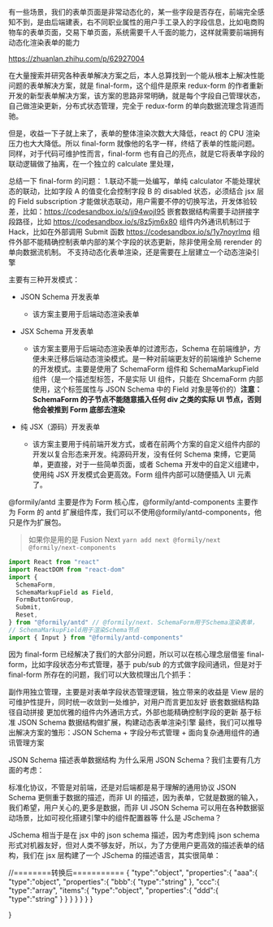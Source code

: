 有一些场景，我们的表单页面是非常动态化的，某一些字段是否存在，前端完全感知不到，是由后端建表，右不同职业属性的用户手工录入的字段信息，比如电商购物车的表单页面，交易下单页面，系统需要千人千面的能力，这样就需要前端拥有动态化渲染表单的能力

https://zhuanlan.zhihu.com/p/62927004

在大量搜索并研究各种表单解决方案之后，本人总算找到一个能从根本上解决性能问题的表单解决方案，就是 final-form，这个组件是原来 redux-form 的作者重新开发的新型表单解决方案，该方案的思路非常明确，就是每个字段自己管理状态，自己做渲染更新，分布式状态管理，完全于 redux-form 的单向数据流理念背道而驰。

但是，收益一下子就上来了，表单的整体渲染次数大大降低，react 的 CPU 渲染压力也大大降低。所以 final-form 就像他的名字一样，终结了表单的性能问题。同样，对于代码可维护性而言，final-form 也有自己的亮点，就是它将表单字段的联动逻辑做了抽离，在一个独立的 calculate 里处理，

总结一下 final-form 的问题： 1.联动不能一处编写，单纯 calculator 不能处理状态的联动，比如字段 A 的值变化会控制字段 B 的 disabled 状态，必须结合 jsx 层的 Field subscription 才能做状态联动，用户需要不停的切换写法，开发体验较差，比如：https://codesandbox.io/s/jj94wojl95
嵌套数据结构需要手动拼接字段路径，比如 https://codesandbox.io/s/8z5jm6x80
组件内外通讯机制过于 Hack，比如在外部调用 Submit 函数 https://codesandbox.io/s/1y7noyrlmq
组件外部不能精确控制表单内部的某个字段的状态更新，除非使用全局 rerender 的单向数据流机制。
不支持动态化表单渲染，还是需要在上层建立一个动态渲染引擎

主要有三种开发模式：

- JSON Schema 开发表单
  - 该方案主要用于后端动态渲染表单

- JSX Schema 开发表单
  - 该方案主要用于后端动态渲染表单的过渡形态，Schema 在前端维护，方便未来迁移后端动态渲染模式。是一种对前端更友好的前端维护 Scheme 的开发模式。主要是使用了 SchemaForm 组件和 SchemaMarkupField 组件（是一个描述型标签，不是实际 UI 组件，只能在 ShcemaForm 内部使用，这个标签属性与 JSON Schema 中的 Field 对象是等价的）**注意：SchemaForm 的子节点不能随意插入任何 div 之类的实际 UI 节点，否则他会被推到 Form 底部去渲染**
- 纯 JSX（源码）开发表单
  - 该方案主要用于纯前端开发方式，或者在前两个方案的自定义组件内部的开发以复合形态来开发。纯源码开发，没有任何 Schema 束缚，它更简单，更直接，对于一些简单页面，或者 Schema 开发中的自定义组建中，使用纯 JSX 开发模式会更高效。Form 组件内部可以随便插入 UI 元素了。

@formily/antd 主要是作为 Form 核心库，@formily/antd-components 主要作为 Form 的 antd 扩展组件库，我们可以不使用@formily/antd-components，他只是作为扩展包。

> 如果你是用的是 Fusion Next
> `yarn add next @formily/next @formily/next-components`

```js
import React from "react"
import ReactDOM from "react-dom"
import {
  SchemaForm,
  SchemaMarkupField as Field,
  FormButtonGroup,
  Submit,
  Reset,
} from "@formily/antd" // @formily/next. SchemaForm用于Schema渲染表单，
// SchemaMarkupField用于渲染Schema节点
import { Input } from "@formily/antd-components"
```

因为 final-form 已经解决了我们的大部分问题，所以可以在核心理念层借鉴 final-form，比如字段状态分布式管理，基于 pub/sub 的方式做字段间通讯，但是对于 final-form 所存在的问题，我们可以大致梳理出几个抓手：

副作用独立管理，主要是对表单字段状态管理逻辑，独立带来的收益是 View 层的可维护性提升，同时统一收敛到一处维护，对用户而言更加友好
嵌套数据结构路径自动拼接
更加优雅的组件内外通讯方式，外部也能精确控制字段的更新
基于标准 JSON Schema 数据结构做扩展，构建动态表单渲染引擎
最终，我们可以推导出解决方案的雏形：JSON Schema + 字段分布式管理 + 面向复杂通用组件的通讯管理方案

JSON Schema 描述表单数据结构
为什么采用 JSON Schema？我们主要有几方面的考虑：

标准化协议，不管是对前端，还是对后端都是易于理解的通用协议
JSON Schema 更侧重于数据的描述，而非 UI 的描述，因为表单，它就是数据的输入，我们希望，用户关心的,更多是数据，而非 UI
JSON Schema 可以用在各种数据驱动场景，比如可视化搭建引擎中的组件配置器等
什么是 JSchema？

JSchema 相当于是在 jsx 中的 json schema 描述，因为考虑到纯 json schema 形式对机器友好，但对人类不够友好，所以，为了方便用户更高效的描述表单的结构，我们在 jsx 层构建了一个 JSchema 的描述语言，其实很简单：

<Field type="Object" name="aaa">
   <Field type="string" name="bbb"/>
   <Field type="array" name="ccc">
      <Field type="object">
          <Field type="string" name="ddd"/>
       </Field>
   </Field>
</Field>
​
//========转换后===========
{
   "type":"object",
    "properties":{
        "aaa":{
            "type":"object",
            "properties":{
                "bbb":{
                    "type":"string"
                },
                "ccc":{
                    "type":"array",
                    "items":{
                        "type":"object",
                        "properties":{
                            "ddd":{
                                "type":"string"
                            }
                        }
                    }
                }
            }
        }
    }

}
